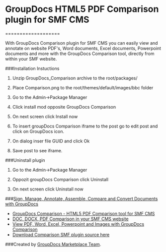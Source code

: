 # GroupDocs HTML5 PDF Comparison plugin for SMF CMS
===================


With GroupDocs Comparison plugin for SMF CMS you can easily view and annotate on website PDF's, Word documents, Excel documents, Powerpoint documents and more with the GroupDocs Comparison tool, directly from within your SMF website.


###Installation Instuctions

1. Unzip GroupDocs_Comparison archive to the root/packages/

2. Place Comparison.png to the root/themes/default/images/bbc folder
3. Go to the Admin->Package Manager
4. Click install mod opposite GroupDocs Comparison

5. On next screen click Install now

6. To insert groupDocs Comparison iframe to the post go to edit post and click on GroupDocs icon.

7. On dialog inser file GUID and click Ok

8. Save post to see iframe.

###Uninstall plugin

1. Go to the Admin->Package Manager

2. Oppozit groupDocs Comparison click Uninstall

3. On next screen click Uninstall now

###[Sign, Manage, Annotate, Assemble, Compare and Convert Documents with GroupDocs](http://groupdocs.com)
* [GroupDocs Comparison - HTML5 PDF Comparison tool for SMF CMS](http://groupdocs.com/apps/Comparison)
* [DOC, DOCX, PDF Comparison in your SMF CMS website](http://forums.SMF.com/free-modules/22931-groupdocs-Comparison.html)
* [View PDF, Word, Excel, Powerpoint and Images with GroupDocs Comparison](http://groupdocs.com/apps/Comparison)
* [Download Comparison SMF plugin source here](https://github.com/groupdocs/SMF-groupdocs-Comparison-source)

###Created by [GroupDocs Marketplace Team](http://groupdocs.com/marketplace/).